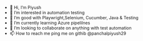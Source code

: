 - 👋 Hi, I’m Piyush
- 👀 I’m interested in automation testing
- 🌱 I’m good with Playwright,Selenium, Cucumber, Java & Testing
- 🌱 I’m currently learning Azure pipelilnes
- 💞️ I’m looking to collaborate on anything with test automation
- 📫 How to reach me ping me on githib @panchalpiyush29

<!---
panchalpiyush29/panchalpiyush29 is a ✨ special ✨ repository because its `README.md` (this file) appears on your GitHub profile.
You can click the Preview link to take a look at your changes.
--->
